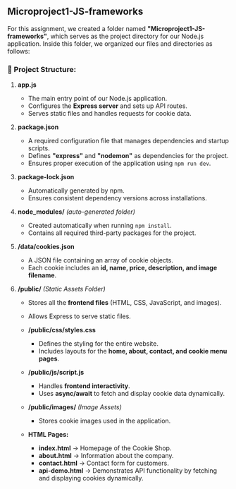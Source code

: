 ## Microproject1-JS-frameworks

For this assignment, we created a folder named **"Microproject1-JS-frameworks"**, which serves as the project directory for our Node.js application. Inside this folder, we organized our files and directories as follows:

### 📂 Project Structure:

1. **app.js**  
   - The main entry point of our Node.js application.  
   - Configures the **Express server** and sets up API routes.  
   - Serves static files and handles requests for cookie data.

2. **package.json**  
   - A required configuration file that manages dependencies and startup scripts.  
   - Defines **"express"** and **"nodemon"** as dependencies for the project.  
   - Ensures proper execution of the application using `npm run dev`.

3. **package-lock.json**  
   - Automatically generated by npm.  
   - Ensures consistent dependency versions across installations.

4. **node_modules/** *(auto-generated folder)*  
   - Created automatically when running `npm install`.  
   - Contains all required third-party packages for the project.  

5. **/data/cookies.json**  
   - A JSON file containing an array of cookie objects.  
   - Each cookie includes an **id, name, price, description, and image filename**.

6. **/public/** *(Static Assets Folder)*  
   - Stores all the **frontend files** (HTML, CSS, JavaScript, and images).  
   - Allows Express to serve static files.

   - **/public/css/styles.css**  
     - Defines the styling for the entire website.  
     - Includes layouts for the **home, about, contact, and cookie menu pages**.

   - **/public/js/script.js**  
     - Handles **frontend interactivity**.  
     - Uses **async/await** to fetch and display cookie data dynamically.  
   
   - **/public/images/** *(Image Assets)*  
     - Stores cookie images used in the application.  

   - **HTML Pages:**
     - **index.html** → Homepage of the Cookie Shop.  
     - **about.html** → Information about the company.  
     - **contact.html** → Contact form for customers.  
     - **api-demo.html** → Demonstrates API functionality by fetching and displaying cookies dynamically.
